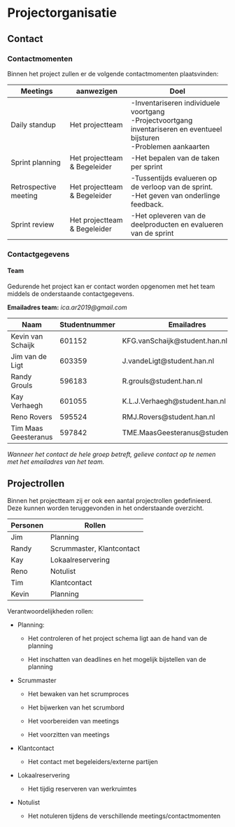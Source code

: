 Projectorganisatie
==================

## Contact

### Contactmomenten

Binnen het project zullen er de volgende contactmomenten plaatsvinden:

| Meetings              | aanwezigen                   | Doel                                                                                                                 |
|-----------------------|------------------------------|----------------------------------------------------------------------------------------------------------------------|
| Daily standup         | Het projectteam               | \-Inventariseren individuele voortgang <br> -Projectvoortgang inventariseren en eventueel bijsturen <br> -Problemen aankaarten |
| Sprint planning       | Het projectteam & Begeleider | \-Het bepalen van de taken per sprint                                                                                |
| Retrospective meeting | Het projectteam & Begeleider  | \-Tussentijds evalueren op de verloop van de sprint. <br>-Het geven van onderlinge feedback.                             |
| Sprint review         | Het projectteam & Begeleider  | \-Het opleveren van de deelproducten en evalueren van de sprint                                                      |



### Contactgegevens

#### Team

Gedurende het project kan er contact worden opgenomen met het team middels de
onderstaande contactgegevens.

**Emailadres team:** *ica.ar2019\@gmail.com*

| Naam                 | Studentnummer | Emailadres                          | Telefoonnummer  |
|----------------------|---------------|-------------------------------------|-----------------|
| Kevin van Schaijk    | 601152        | KFG.vanSchaijk\@student.han.nl      | \+31 681072279  |
| Jim van de Ligt      | 603359        | J.vandeLigt\@student.han.nl         | \+31 653688678  |
| Randy Grouls         | 596183        | R.grouls\@student.han.nl            | \+31 643920846  |
| Kay Verhaegh         | 601055        | K.L.J.Verhaegh\@student.han.nl      | \+31 630701475  |
| Reno Rovers          | 595524        | RMJ.Rovers\@student.han.nl          | \+31 6 12362659 |
| Tim Maas Geesteranus | 597842        | TME.MaasGeesteranus\@student.han.nl | \+31 622337484  |

*Wanneer het contact de hele groep betreft, gelieve contact op te nemen met het
emailadres van het team.*

## Projectrollen

Binnen het projectteam zij er ook een aantal projectrollen gedefinieerd. Deze
kunnen worden teruggevonden in het onderstaande overzicht.

| Personen | Rollen                    |
|----------|---------------------------|
| Jim      | Planning                  |
| Randy    | Scrummaster, Klantcontact |
| Kay      | Lokaalreservering         |
| Reno     | Notulist                  |
| Tim      | Klantcontact              |
| Kevin    | Planning                  |

Verantwoordelijkheden rollen:

-   Planning:

    -   Het controleren of het project schema ligt aan de hand van de planning

    -   Het inschatten van deadlines en het mogelijk bijstellen van de planning

-   Scrummaster

    -   Het bewaken van het scrumproces

    -   Het bijwerken van het scrumbord

    -   Het voorbereiden van meetings

    -   Het voorzitten van meetings

-   Klantcontact

    -   Het contact met begeleiders/externe partijen

-   Lokaalreservering

    -   Het tijdig reserveren van werkruimtes

-   Notulist

    -   Het notuleren tijdens de verschillende meetings/contactmomenten

